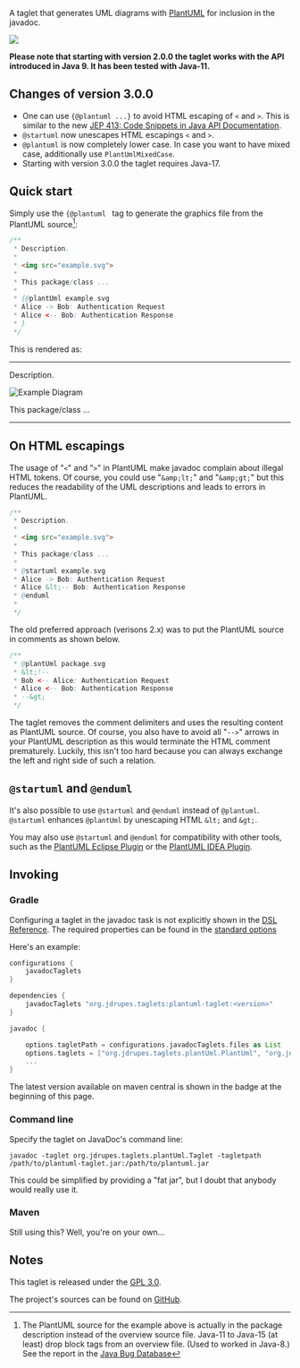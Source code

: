 A taglet that generates UML diagrams with
[PlantUML](http://plantuml.sourceforge.net/) for inclusion in the javadoc.

<a href="https://search.maven.org/#search%7Cga%7C1%7Cg%3A%22org.jdrupes.taglets%22%20AND%20a%3A%22plantuml-taglet%22"><img src="https://img.shields.io/maven-central/v/org.jdrupes.taglets/plantuml-taglet.svg"></a>

**Please note that starting with version 2.0.0 the taglet works with
the API introduced in Java 9. It has been tested with Java-11.**

## Changes of version 3.0.0

- One can use `{@plantuml ...}` to avoid HTML escaping of `<` and `>`. This is similar to the new [JEP 413: Code Snippets in Java API Documentation](https://openjdk.org/jeps/413).
- `@startuml` now unescapes HTML escapings `<` and `>`.
- `@plantuml` is now completely lower case. In case you want to have mixed case, additionally use `PlantUmlMixedCase`.
- Starting with version 3.0.0 the taglet requires Java-17.

## Quick start

Simply use the `{@plantuml ` tag to generate the graphics file from the
PlantUML source[^1]:

```java
/**
 * Description.
 *
 * <img src="example.svg">
 *
 * This package/class ...
 *
 * {@plantUml example.svg
 * Alice -> Bob: Authentication Request
 * Alice <-- Bob: Authentication Response
 * }
 */
```

This is rendered as:

---

Description.

![Example Diagram](org/jdrupes/taglets/plantUml/example.svg)

This package/class ...

---

[^1]: The PlantUML source for the example above is actually
    in the package description instead of the overview source file.
    Java-11 to Java-15 (at least) drop block tags from an overview file.
    (Used to worked in Java-8.) See the report in the
    [Java Bug Database](https://bugs.java.com/bugdatabase/view_bug.do?bug_id=JDK-8264274)

## On HTML escapings

The usage of "`<`" and "`>`" in PlantUML make javadoc complain about
illegal HTML tokens. Of course, you could use "`&amp;lt;`" and "`&amp;gt;`" but
this reduces the readability of the UML descriptions and leads to errors in
PlantUML.

```java
/**
 * Description.
 *
 * <img src="example.svg">
 *
 * This package/class ...
 *
 * @startuml example.svg
 * Alice -> Bob: Authentication Request
 * Alice &lt;-- Bob: Authentication Response
 * @enduml
 *
 */
```

The old preferred approach (verisons 2.x) was to put the PlantUML source in
comments as shown below.

```java
/**
 * @plantUml package.svg
 * &lt;!--
 * Bob <-- Alice: Authentication Request
 * Alice <-- Bob: Authentication Response
 * --&gt;
 */
```

The taglet removes the comment delimiters and uses the resulting content
as PlantUML source. Of course, you also have to avoid all "`-->`" arrows in
your PlantUML description as this would terminate the HTML comment
prematurely. Luckily, this isn't too hard because you can always exchange
the left and right side of such a relation.

## `@startuml` and `@enduml`

It's also possible to use `@startuml` and `@enduml` instead of `@plantuml`.
`@startuml` enhances `@plantUml` by unescaping HTML `&lt;` and `&gt;`.

You may also use `@startuml` and `@enduml` for compatibility with other tools,
such as the [PlantUML Eclipse Plugin](http://plantuml.com/eclipse) or the
[PlantUML IDEA Plugin](https://github.com/esteinberg/plantuml4idea).

## Invoking

### Gradle

Configuring a taglet in the javadoc task is not explicitly shown in the
[DSL Reference](https://docs.gradle.org/current/dsl/org.gradle.api.tasks.javadoc.Javadoc.html).
The required properties can be found in the
[standard options](https://docs.gradle.org/current/javadoc/org/gradle/external/javadoc/StandardJavadocDocletOptions.html)

Here's an example:

```groovy
configurations {
    javadocTaglets
}

dependencies {
    javadocTaglets "org.jdrupes.taglets:plantuml-taglet:<version>"
}

javadoc {

    options.tagletPath = configurations.javadocTaglets.files as List
    options.taglets = ["org.jdrupes.taglets.plantUml.PlantUml", "org.jdrupes.taglets.plantUml.StartUml", "org.jdrupes.taglets.plantUml.EndUml"]
    ...
}
```

The latest version available on maven central is shown in the badge at the
beginning of this page.

### Command line

Specify the taglet on JavaDoc's command line:

```terminal
javadoc -taglet org.jdrupes.taglets.plantUml.Taglet -tagletpath /path/to/plantuml-taglet.jar:/path/to/plantuml.jar
```

This could be simplified by providing a "fat jar", but I doubt that anybody would
really use it.

### Maven

Still using this? Well, you're on your own...

## Notes

This taglet is released under the
[GPL 3.0](http://www.gnu.org/licenses/gpl-3.0-standalone.html).

The project's sources can be found on
[GitHub](https://github.com/mnlipp/jdrupes-taglets).
